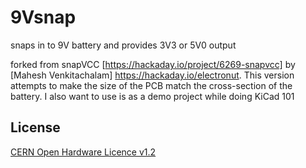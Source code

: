 # 9Vsnap
snaps in to 9V battery and provides 3V3 or 5V0 output

forked from snapVCC [https://hackaday.io/project/6269-snapvcc] by [Mahesh Venkitachalam] https://hackaday.io/electronut. This version attempts to make the size of the PCB match the cross-section of the battery. I also want to use is as a demo project while doing KiCad 101

License
-------
[CERN Open Hardware Licence v1.2 ]

[CERN Open Hardware Licence v1.2 ]:http://www.ohwr.org/attachments/2388/cern_ohl_v_1_2.txt
